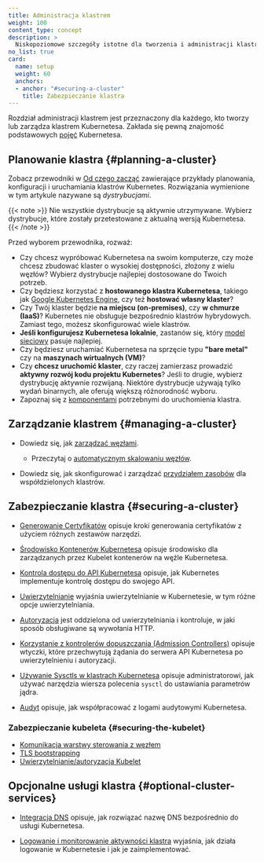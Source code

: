 ```yaml
---
title: Administracja klastrem
weight: 100
content_type: concept
description: >
  Niskopoziomowe szczegóły istotne dla tworzenia i administracji klastrem Kubernetesa.
no_list: true
card:
  name: setup
  weight: 60
  anchors:
  - anchor: "#securing-a-cluster"
    title: Zabezpieczanie klastra
---
```





<!-- overview -->

Rozdział administracji klastrem jest przeznaczony dla każdego, kto tworzy lub zarządza
klastrem Kubernetesa. Zakłada się pewną znajomość podstawowych [pojęć](/docs/concepts/) Kubernetesa.

<!-- body -->

## Planowanie klastra {#planning-a-cluster}

Zobacz przewodniki w [Od czego zacząć](/docs/setup/) zawierające przykłady planowania, konfiguracji
i uruchamiania klastrów Kubernetes. Rozwiązania wymienione w tym artykule nazywane są *dystrybucjami*.

{{< note  >}}
Nie wszystkie dystrybucje są aktywnie utrzymywane. Wybierz
dystrybucje, które zostały przetestowane z aktualną wersją Kubernetesa.
{{< /note >}}

Przed wyborem przewodnika, rozważ:

- Czy chcesz wypróbować Kubernetesa na swoim komputerze, czy może chcesz zbudować klaster o
  wysokiej dostępności, złożony z wielu węzłów? Wybierz dystrybucje najlepiej dostosowane do Twoich potrzeb.
- Czy będziesz korzystać z **hostowanego klastra Kubernetesa**, takiego jak
  [Google Kubernetes Engine](https://cloud.google.com/kubernetes-engine/), czy też **hostować własny klaster**?
- Czy Twój klaster będzie **na miejscu (on-premises)**, czy **w chmurze (IaaS)**? Kubernetes
  nie obsługuje bezpośrednio klastrów hybrydowych. Zamiast tego, możesz skonfigurować wiele klastrów.
- **Jeśli konfigurujesz Kubernetesa lokalnie**, zastanów się, który
  [model sieciowy](/docs/concepts/cluster-administration/networking/) pasuje najlepiej.
- Czy będziesz uruchamiać Kubernetesa na sprzęcie typu **"bare metal"** czy na **maszynach wirtualnych (VM)**?
- Czy **chcesz uruchomić klaster**, czy raczej zamierzasz prowadzić
  **aktywny rozwój kodu projektu Kubernetes**? Jeśli to drugie, wybierz dystrybucję aktywnie rozwijaną.
  Niektóre dystrybucje używają tylko wydań binarnych, ale oferują większą różnorodność wyboru.
- Zapoznaj się z [komponentami](/docs/concepts/overview/components/) potrzebnymi do uruchomienia klastra.

## Zarządzanie klastrem {#managing-a-cluster}

* Dowiedz się, jak [zarządzać węzłami](/docs/concepts/architecture/nodes/).
  * Przeczytaj o [automatycznym skalowaniu węzłów](/docs/concepts/cluster-administration/node-autoscaling/).

* Dowiedz się, jak skonfigurować i zarządzać [przydziałem zasobów](/docs/concepts/policy/resource-quotas/) dla współdzielonych klastrów.

## Zabezpieczanie klastra {#securing-a-cluster}

* [Generowanie Certyfikatów](/docs/tasks/administer-cluster/certificates/) opisuje
  kroki generowania certyfikatów z użyciem różnych zestawów narzędzi.

* [Środowisko Kontenerów Kubernetesa](/docs/concepts/containers/container-environment/)
  opisuje środowisko dla zarządzanych przez Kubelet kontenerów na węźle Kubernetesa.

* [Kontrola dostępu do API Kubernetesa](/docs/concepts/security/controlling-access)
  opisuje, jak Kubernetes implementuje kontrolę dostępu do swojego API.

* [Uwierzytelnianie](/docs/reference/access-authn-authz/authentication/)
  wyjaśnia uwierzytelnianie w Kubernetesie, w tym różne opcje uwierzytelniania.

* [Autoryzacja](/docs/reference/access-authn-authz/authorization/) jest
  oddzielona od uwierzytelniania i kontroluje, w jaki sposób obsługiwane są wywołania HTTP.

* [Korzystanie z kontrolerów dopuszczania (Admission Controllers)](/docs/reference/access-authn-authz/admission-controllers/)
  opisuje wtyczki, które
  przechwytują żądania do serwera API Kubernetesa po uwierzytelnieniu i autoryzacji.

* [Używanie Sysctls w klastrach Kubernetesa](/docs/tasks/administer-cluster/sysctl-cluster/)
  opisuje administratorowi, jak używać
  narzędzia wiersza polecenia `sysctl` do ustawiania parametrów jądra.

* [Audyt](/docs/tasks/debug/debug-cluster/audit/)
  opisuje, jak współpracować z logami audytowymi Kubernetesa.

### Zabezpieczanie kubeleta {#securing-the-kubelet}

* [Komunikacja warstwy sterowania z węzłem](/docs/concepts/architecture/control-plane-node-communication/)
* [TLS bootstrapping](/docs/reference/access-authn-authz/kubelet-tls-bootstrapping/)
* [Uwierzytelnianie/autoryzacja Kubelet](/docs/reference/access-authn-authz/kubelet-authn-authz/)

## Opcjonalne usługi klastra {#optional-cluster-services}

* [Integracja DNS](/docs/concepts/services-networking/dns-pod-service/)
  opisuje, jak rozwiązać nazwę DNS bezpośrednio do usługi Kubernetesa.

* [Logowanie i monitorowanie aktywności klastra](/docs/concepts/cluster-administration/logging/)
  wyjaśnia, jak działa logowanie w Kubernetesie i jak je zaimplementować.


